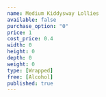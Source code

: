 ```yaml
---
name: Medium Kiddysway Lollies
available: false
purchase_option: "0"
price: 1
cost_price: 0.4
width: 0
height: 0
depth: 0
weight: 0
type: [Wrapped]
free: [Alcohol]
published: true
---
```

